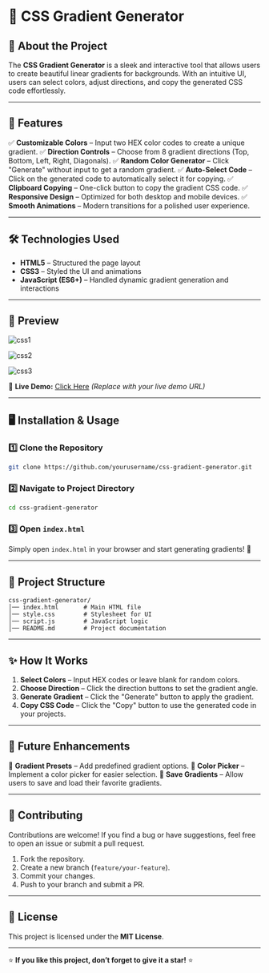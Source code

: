# 🌈 CSS Gradient Generator


## 🎨 About the Project
The **CSS Gradient Generator** is a sleek and interactive tool that allows users to create beautiful linear gradients for backgrounds. With an intuitive UI, users can select colors, adjust directions, and copy the generated CSS code effortlessly.

---

## 🚀 Features

✅ **Customizable Colors** – Input two HEX color codes to create a unique gradient.
✅ **Direction Controls** – Choose from 8 gradient directions (Top, Bottom, Left, Right, Diagonals).
✅ **Random Color Generator** – Click "Generate" without input to get a random gradient.
✅ **Auto-Select Code** – Click on the generated code to automatically select it for copying.
✅ **Clipboard Copying** – One-click button to copy the gradient CSS code.
✅ **Responsive Design** – Optimized for both desktop and mobile devices.
✅ **Smooth Animations** – Modern transitions for a polished user experience.

---

## 🛠️ Technologies Used
- **HTML5** – Structured the page layout
- **CSS3** – Styled the UI and animations
- **JavaScript (ES6+)** – Handled dynamic gradient generation and interactions

---

## 📸 Preview
![css1](https://github.com/user-attachments/assets/9c295645-4d46-439d-8304-964653666982)

![css2](https://github.com/user-attachments/assets/b6e1675e-ab16-4a36-85ca-ac16b8ddc9e1)

![css3](https://github.com/user-attachments/assets/be963946-c484-4e8e-8c21-557b49d64107)



🔗 **Live Demo:** [Click Here](#) *(Replace with your live demo URL)*

---

## 🖥️ Installation & Usage

### 1️⃣ Clone the Repository
```bash
git clone https://github.com/yourusername/css-gradient-generator.git
```

### 2️⃣ Navigate to Project Directory
```bash
cd css-gradient-generator
```

### 3️⃣ Open `index.html`
Simply open `index.html` in your browser and start generating gradients! 🎨

---

## 📂 Project Structure
```
css-gradient-generator/
│── index.html       # Main HTML file
│── style.css        # Stylesheet for UI
│── script.js        # JavaScript logic
│── README.md        # Project documentation
```

---

## ✨ How It Works
1. **Select Colors** – Input HEX codes or leave blank for random colors.
2. **Choose Direction** – Click the direction buttons to set the gradient angle.
3. **Generate Gradient** – Click the "Generate" button to apply the gradient.
4. **Copy CSS Code** – Click the "Copy" button to use the generated code in your projects.

---

## 🎯 Future Enhancements
🚀 **Gradient Presets** – Add predefined gradient options.
🎨 **Color Picker** – Implement a color picker for easier selection.
📌 **Save Gradients** – Allow users to save and load their favorite gradients.

---

## 🤝 Contributing
Contributions are welcome! If you find a bug or have suggestions, feel free to open an issue or submit a pull request.

1. Fork the repository.
2. Create a new branch (`feature/your-feature`).
3. Commit your changes.
4. Push to your branch and submit a PR.

---

## 📜 License
This project is licensed under the **MIT License**.

---

⭐ **If you like this project, don’t forget to give it a star!** ⭐


